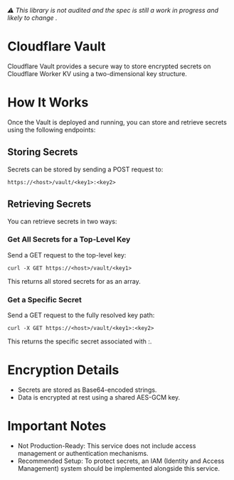 _⚠️ This library is not audited and the spec is still a work in progress and likely to change ._

# Cloudflare Vault
Cloudflare Vault provides a secure way to store encrypted secrets on Cloudflare Worker KV using a two-dimensional key structure.

# How It Works
Once the Vault is deployed and running, you can store and retrieve secrets using the following endpoints:

## Storing Secrets
Secrets can be stored by sending a POST request to:
```
https://<host>/vault/<key1>:<key2>
```

## Retrieving Secrets
You can retrieve secrets in two ways:

### Get All Secrets for a Top-Level Key
Send a GET request to the top-level key:

```
curl -X GET https://<host>/vault/<key1>
```
This returns all stored secrets for <key1> as an array.

### Get a Specific Secret
Send a GET request to the fully resolved key path:

```
curl -X GET https://<host>/vault/<key1>:<key2>
```

This returns the specific secret associated with <key1>:<key2>.

# Encryption Details
- Secrets are stored as Base64-encoded strings.
- Data is encrypted at rest using a shared AES-GCM key.
# Important Notes
- Not Production-Ready: This service does not include access management or authentication mechanisms.
- Recommended Setup: To protect secrets, an IAM (Identity and Access Management) system should be implemented alongside this service.
